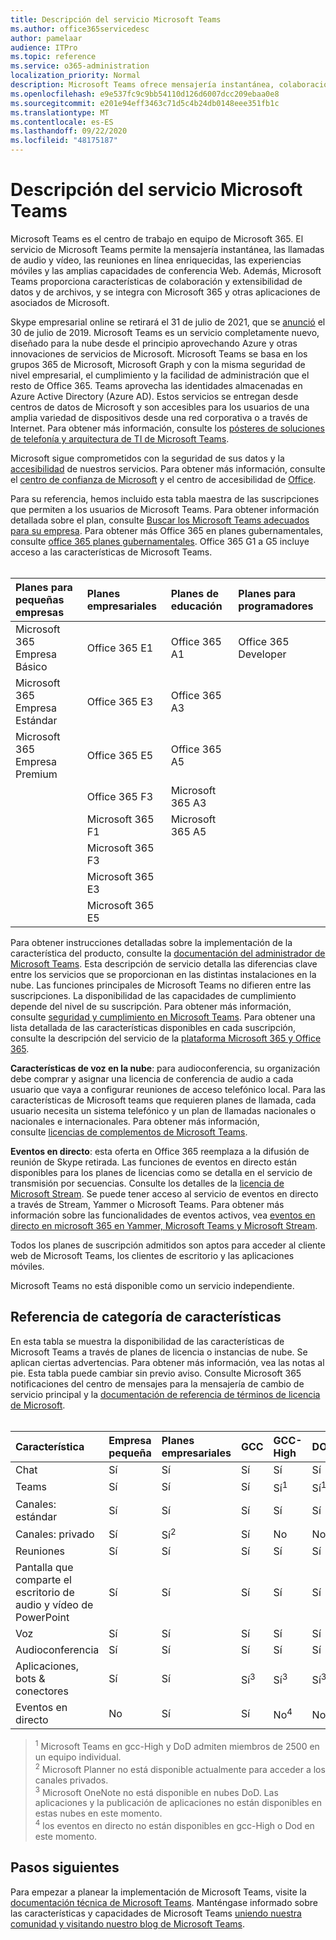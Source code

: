 ```yaml
---
title: Descripción del servicio Microsoft Teams
ms.author: office365servicedesc
author: pamelaar
audience: ITPro
ms.topic: reference
ms.service: o365-administration
localization_priority: Normal
description: Microsoft Teams ofrece mensajería instantánea, colaboración de archivos y datos, llamadas de audio y vídeo, reuniones en línea enriquecidas, experiencias móviles y capacidades de conferencia web amplias.
ms.openlocfilehash: e9e537fc9c9bb54110d126d6007dcc209ebaa0e8
ms.sourcegitcommit: e201e94eff3463c71d5c4b24db0148eee351fb1c
ms.translationtype: MT
ms.contentlocale: es-ES
ms.lasthandoff: 09/22/2020
ms.locfileid: "48175187"
---
```

# <a name="microsoft-teams-service-description"></a>Descripción del servicio Microsoft Teams

Microsoft Teams es el centro de trabajo en equipo de Microsoft 365. El servicio de Microsoft Teams permite la mensajería instantánea, las llamadas de audio y vídeo, las reuniones en línea enriquecidas, las experiencias móviles y las amplias capacidades de conferencia Web. Además, Microsoft Teams proporciona características de colaboración y extensibilidad de datos y de archivos, y se integra con Microsoft 365 y otras aplicaciones de asociados de Microsoft.

Skype empresarial online se retirará el 31 de julio de 2021, que se [anunció](https://techcommunity.microsoft.com/t5/Microsoft-Teams-Blog/Skype-for-Business-Online-to-Be-Retired-in-2021/ba-p/777833) el 30 de julio de 2019. Microsoft Teams es un servicio completamente nuevo, diseñado para la nube desde el principio aprovechando Azure y otras innovaciones de servicios de Microsoft. Microsoft Teams se basa en los grupos 365 de Microsoft, Microsoft Graph y con la misma seguridad de nivel empresarial, el cumplimiento y la facilidad de administración que el resto de Office 365. Teams aprovecha las identidades almacenadas en Azure Active Directory (Azure AD). Estos servicios se entregan desde centros de datos de Microsoft y son accesibles para los usuarios de una amplia variedad de dispositivos desde una red corporativa o a través de Internet. Para obtener más información, consulte los [pósteres de soluciones de telefonía y arquitectura de TI de Microsoft Teams](https://docs.microsoft.com/microsoftteams/teams-architecture-solutions-posters).

Microsoft sigue comprometidos con la seguridad de sus datos y la [accesibilidad](https://www.microsoft.com/trust-center/compliance/accessibility) de nuestros servicios. Para obtener más información, consulte el [centro de confianza de Microsoft](https://www.microsoft.com/trust-center) y el centro de accesibilidad de [Office](https://support.office.com/article/Office-Accessibility-Center-Resources-for-people-with-disabilities-ecab0fcf-d143-4fe8-a2ff-6cd596bddc6d).

Para su referencia, hemos incluido esta tabla maestra de las suscripciones que permiten a los usuarios de Microsoft Teams. Para obtener información detallada sobre el plan, consulte [Buscar los Microsoft Teams adecuados para su empresa](https://www.microsoft.com/microsoft-365/microsoft-teams/compare-microsoft-teams-options?rtc=1). Para obtener más Office 365 en planes gubernamentales, consulte [office 365 planes gubernamentales](https://www.microsoft.com/microsoft-365/government/compare-office-365-government-plans). Office 365 G1 a G5 incluye acceso a las características de Microsoft Teams.<br><br>

| Planes para pequeñas empresas | Planes empresariales | Planes de educación | Planes para programadores |
|:-----|:-----|:-----|:-----|
|Microsoft 365 Empresa Básico <br/> |Office 365 E1 <br/> |Office 365 A1 <br/> |Office 365 Developer <br/> |
|Microsoft 365 Empresa Estándar <br/> |Office 365 E3 <br/> |Office 365 A3 <br/>|   <br/> |
|Microsoft 365 Empresa Premium <br/> | Office 365 E5<br/> |Office 365 A5 <br/>  |  <br/> |
|  <br/> |Office 365 F3 <br/> |  Microsoft 365 A3<br/> |  <br/> |
|  <br/> |Microsoft 365 F1 <br/> |  Microsoft 365 A5<br/> |  <br/> |
|  <br/> |Microsoft 365 F3 <br/> |  <br/> |  <br/> |
|  <br/> |Microsoft 365 E3 <br/> |  <br/> |  <br/> |
|  <br/> |Microsoft 365 E5 <br/> |  <br/> |  <br/> |

Para obtener instrucciones detalladas sobre la implementación de la característica del producto, consulte la [documentación del administrador de Microsoft Teams](https://docs.microsoft.com/MicrosoftTeams). Esta descripción de servicio detalla las diferencias clave entre los servicios que se proporcionan en las distintas instalaciones en la nube. Las funciones principales de Microsoft Teams no difieren entre las suscripciones. La disponibilidad de las capacidades de cumplimiento depende del nivel de su suscripción. Para obtener más información, consulte [seguridad y cumplimiento en Microsoft Teams](https://docs.microsoft.com/microsoftteams/security-compliance-overview). Para obtener una lista detallada de las características disponibles en cada suscripción, consulte la descripción del servicio de la [plataforma Microsoft 365 y Office 365](https://docs.microsoft.com/office365/servicedescriptions/office-365-platform-service-description/office-365-platform-service-description).

**Características de voz en la nube**: para audioconferencia, su organización debe comprar y asignar una licencia de conferencia de audio a cada usuario que vaya a configurar reuniones de acceso telefónico local. Para las características de Microsoft teams que requieren planes de llamada, cada usuario necesita un sistema telefónico y un plan de llamadas nacionales o nacionales e internacionales. Para obtener más información, consulte [licencias de complementos de Microsoft Teams](https://docs.microsoft.com/microsoftteams/teams-add-on-licensing/microsoft-teams-add-on-licensing).

**Eventos en directo**: esta oferta en Office 365 reemplaza a la difusión de reunión de Skype retirada. Las funciones de eventos en directo están disponibles para los planes de licencias como se detalla en el servicio de transmisión por secuencias. Consulte los detalles de la [licencia de Microsoft Stream](https://docs.microsoft.com/stream/license-overview). Se puede tener acceso al servicio de eventos en directo a través de Stream, Yammer o Microsoft Teams. Para obtener más información sobre las funcionalidades de eventos activos, vea [eventos en directo en microsoft 365 en Yammer, Microsoft Teams y Microsoft Stream](https://docs.microsoft.com/stream/live-event-m365).

Todos los planes de suscripción admitidos son aptos para acceder al cliente web de Microsoft Teams, los clientes de escritorio y las aplicaciones móviles.

Microsoft Teams no está disponible como un servicio independiente.

## <a name="feature-category-reference"></a>Referencia de categoría de características 

En esta tabla se muestra la disponibilidad de las características de Microsoft Teams a través de planes de licencia o instancias de nube. Se aplican ciertas advertencias. Para obtener más información, vea las notas al pie. Esta tabla puede cambiar sin previo aviso. Consulte Microsoft 365 notificaciones del centro de mensajes para la mensajería de cambio de servicio principal y la [documentación de referencia de términos de licencia de Microsoft](https://www.microsoft.com/licensing/product-licensing/products).<br><br>

| Característica | Empresa pequeña | Planes empresariales | GCC | GCC-High | DOD | Educación |
|:-----|:-----|:-----|:-----|:-----|:-----|:-----|
|Chat  <br/> |Sí  <br/> |Sí  <br/> |Sí  <br/> |Sí  <br/> |Sí  <br/> |Sí  <br/> |
|Teams  <br/> |Sí <br/> |Sí <br/> |Sí <br/> |Sí<sup>1</sup>  <br/> |Sí<sup>1</sup>  <br/> |Sí  <br/> |
|Canales: estándar  <br/> |Sí  <br/> |Sí  <br/> |Sí  <br/> |Sí  <br/> |Sí  <br/> |Sí  <br/> |
|Canales: privado  <br/> |Sí  <br/> |Sí<sup>2</sup>  <br/> |Sí <br/> |No  <br/> |No <br/> |Sí  <br/> |
|Reuniones  <br/> |Sí  <br/> |Sí  <br/> |Sí  <br/> |Sí  <br/> |Sí  <br/> |Sí  <br/> |
|Pantalla que comparte el escritorio de audio y vídeo de PowerPoint <br/> |Sí  <br/> |Sí  <br/> |Sí  <br/> |Sí  <br/> |Sí  <br/> |Sí  <br/> |
|Voz  <br/> |Sí  <br/> |Sí  <br/> |Sí  <br/> |Sí  <br/> |Sí  <br/> |Sí  <br/> |
|Audioconferencia  <br/> |Sí  <br/> |Sí  <br/> |Sí  <br/> |Sí  <br/> |Sí  <br/> |Sí  <br/> |
|Aplicaciones, bots & conectores  <br/> |Sí  <br/> |Sí  <br/> |Sí<sup>3</sup>  <br/> |Sí<sup>3</sup>  <br/> |Sí<sup>3</sup>  <br/> |Sí  <br/> |
|Eventos en directo  <br/> |No  <br/> |Sí  <br/> |Sí  <br/> |No<sup>4</sup>  <br/> |No<sup>4</sup>  <br/> |Sí  <br/> |

> <sup>1</sup>  Microsoft Teams en gcc-High y DoD admiten miembros de 2500 en un equipo individual.<br/>
> <sup>2</sup> Microsoft Planner no está disponible actualmente para acceder a los canales privados.<br/>
> <sup>3</sup> Microsoft OneNote no está disponible en nubes DoD. Las aplicaciones y la publicación de aplicaciones no están disponibles en estas nubes en este momento.<br/>
> <sup>4</sup> los eventos en directo no están disponibles en gcc-High o Dod en este momento.<br/>

## <a name="next-steps"></a>Pasos siguientes

Para empezar a planear la implementación de Microsoft Teams, visite la [documentación técnica de Microsoft Teams](https://aka.ms/SuccessWithTeams). Manténgase informado sobre las características y capacidades de Microsoft Teams [uniendo nuestra comunidad y visitando nuestro blog de Microsoft Teams](https://aka.ms/TeamsBlog).
